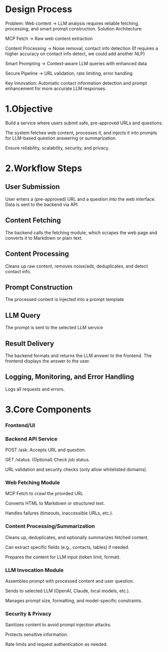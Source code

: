 # Design Process

Problem: Web content → LLM analysis requires reliable fetching, processing, and smart prompt construction.
Solution Architecture:

MCP Fetch → Raw web content extraction

Content Processing → Noise removal, contact info detection (If requires a higher accuracy on contact info detect, we could add another NLP)

Smart Prompting → Context-aware LLM queries with enhanced data

Secure Pipeline → URL validation, rate limiting, error handling

Key Innovation: Automatic contact information detection and prompt enhancement for more accurate LLM responses.


# 1.Objective

Build a service where users submit safe, pre-approved URLs and questions.

The system fetches web content, processes it, and injects it into prompts for LLM-based question answering or summarization.

Ensure reliability, scalability, security, and privacy.

# 2.Workflow Steps

## User Submission

User enters a (pre-approved) URL and a question into the web interface.
Data is sent to the backend via API.

## Content Fetching

The backend calls the fetching module, which scrapes the web page and converts it to Markdown or plain text.

## Content Processing

Cleans up raw content, removes noise/ads, deduplicates, and detect contact info.

## Prompt Construction

The processed content is injected into a prompt template

## LLM Query

The prompt is sent to the selected LLM service

## Result Delivery

The backend formats and returns the LLM answer to the frontend.
The frontend displays the answer to the user.

## Logging, Monitoring, and Error Handling

Logs all requests and errors.




# 3.Core Components

### Frontend/UI

### Backend API Service

POST /ask: Accepts URL and question.

GET /status: (Optional) Check job status.

URL validation and security checks (only allow whitelisted domains).

### Web Fetching Module

MCP Fetch to crawl the provided URL

Converts HTML to Markdown or structured text.

Handles failures (timeouts, inaccessible URLs, etc.).

### Content Processing/Summarization

Cleans up, deduplicates, and optionally summarizes fetched content.

Can extract specific fields (e.g., contacts, tables) if needed.

Prepares the content for LLM input (token limit, format).

### LLM Invocation Module

Assembles prompt with processed content and user question.

Sends to selected LLM (OpenAI, Claude, local models, etc.).

Manages prompt size, formatting, and model-specific constraints.

### Security & Privacy

Sanitizes content to avoid prompt injection attacks.

Protects sensitive information.

Rate limits and request authentication as needed.
